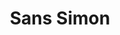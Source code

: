 ---
inv_num: 2004-008
add_credit:
url: 2004-008-sans-simon
title: Sans Simon
year: '2004'
display_year: '2004'
medium: Video
dims:
pitch: 'Simon and Garfunkel minus Simon. '
ps:
live_url:
youtube:
related_code:
subheading: "(Video)"
download:
commission:
layout: things-i-made
---